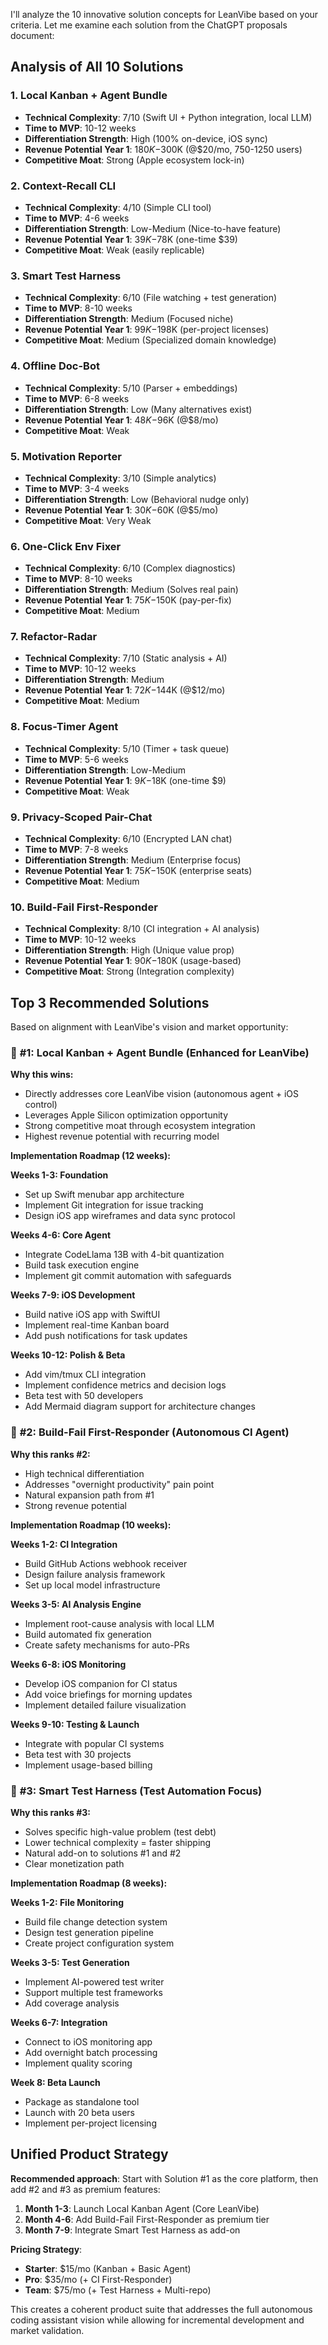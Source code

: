 I'll analyze the 10 innovative solution concepts for LeanVibe based on your criteria. Let me examine each solution from the ChatGPT proposals document:

## Analysis of All 10 Solutions

### 1. **Local Kanban + Agent Bundle**
- **Technical Complexity**: 7/10 (Swift UI + Python integration, local LLM)
- **Time to MVP**: 10-12 weeks
- **Differentiation Strength**: High (100% on-device, iOS sync)
- **Revenue Potential Year 1**: $180K-$300K (@$20/mo, 750-1250 users)
- **Competitive Moat**: Strong (Apple ecosystem lock-in)

### 2. **Context-Recall CLI**
- **Technical Complexity**: 4/10 (Simple CLI tool)
- **Time to MVP**: 4-6 weeks
- **Differentiation Strength**: Low-Medium (Nice-to-have feature)
- **Revenue Potential Year 1**: $39K-$78K (one-time $39)
- **Competitive Moat**: Weak (easily replicable)

### 3. **Smart Test Harness**
- **Technical Complexity**: 6/10 (File watching + test generation)
- **Time to MVP**: 8-10 weeks
- **Differentiation Strength**: Medium (Focused niche)
- **Revenue Potential Year 1**: $99K-$198K (per-project licenses)
- **Competitive Moat**: Medium (Specialized domain knowledge)

### 4. **Offline Doc-Bot**
- **Technical Complexity**: 5/10 (Parser + embeddings)
- **Time to MVP**: 6-8 weeks
- **Differentiation Strength**: Low (Many alternatives exist)
- **Revenue Potential Year 1**: $48K-$96K (@$8/mo)
- **Competitive Moat**: Weak

### 5. **Motivation Reporter**
- **Technical Complexity**: 3/10 (Simple analytics)
- **Time to MVP**: 3-4 weeks
- **Differentiation Strength**: Low (Behavioral nudge only)
- **Revenue Potential Year 1**: $30K-$60K (@$5/mo)
- **Competitive Moat**: Very Weak

### 6. **One-Click Env Fixer**
- **Technical Complexity**: 6/10 (Complex diagnostics)
- **Time to MVP**: 8-10 weeks
- **Differentiation Strength**: Medium (Solves real pain)
- **Revenue Potential Year 1**: $75K-$150K (pay-per-fix)
- **Competitive Moat**: Medium

### 7. **Refactor-Radar**
- **Technical Complexity**: 7/10 (Static analysis + AI)
- **Time to MVP**: 10-12 weeks
- **Differentiation Strength**: Medium
- **Revenue Potential Year 1**: $72K-$144K (@$12/mo)
- **Competitive Moat**: Medium

### 8. **Focus-Timer Agent**
- **Technical Complexity**: 5/10 (Timer + task queue)
- **Time to MVP**: 5-6 weeks
- **Differentiation Strength**: Low-Medium
- **Revenue Potential Year 1**: $9K-$18K (one-time $9)
- **Competitive Moat**: Weak

### 9. **Privacy-Scoped Pair-Chat**
- **Technical Complexity**: 6/10 (Encrypted LAN chat)
- **Time to MVP**: 7-8 weeks
- **Differentiation Strength**: Medium (Enterprise focus)
- **Revenue Potential Year 1**: $75K-$150K (enterprise seats)
- **Competitive Moat**: Medium

### 10. **Build-Fail First-Responder**
- **Technical Complexity**: 8/10 (CI integration + AI analysis)
- **Time to MVP**: 10-12 weeks
- **Differentiation Strength**: High (Unique value prop)
- **Revenue Potential Year 1**: $90K-$180K (usage-based)
- **Competitive Moat**: Strong (Integration complexity)

## Top 3 Recommended Solutions

Based on alignment with LeanVibe's vision and market opportunity:

### 🥇 **#1: Local Kanban + Agent Bundle** (Enhanced for LeanVibe)

**Why this wins:**
- Directly addresses core LeanVibe vision (autonomous agent + iOS control)
- Leverages Apple Silicon optimization opportunity
- Strong competitive moat through ecosystem integration
- Highest revenue potential with recurring model

**Implementation Roadmap (12 weeks):**

**Weeks 1-3: Foundation**
- Set up Swift menubar app architecture
- Implement Git integration for issue tracking
- Design iOS app wireframes and data sync protocol

**Weeks 4-6: Core Agent**
- Integrate CodeLlama 13B with 4-bit quantization
- Build task execution engine
- Implement git commit automation with safeguards

**Weeks 7-9: iOS Development**
- Build native iOS app with SwiftUI
- Implement real-time Kanban board
- Add push notifications for task updates

**Weeks 10-12: Polish & Beta**
- Add vim/tmux CLI integration
- Implement confidence metrics and decision logs
- Beta test with 50 developers
- Add Mermaid diagram support for architecture changes

### 🥈 **#2: Build-Fail First-Responder** (Autonomous CI Agent)

**Why this ranks #2:**
- High technical differentiation
- Addresses "overnight productivity" pain point
- Natural expansion path from #1
- Strong revenue potential

**Implementation Roadmap (10 weeks):**

**Weeks 1-2: CI Integration**
- Build GitHub Actions webhook receiver
- Design failure analysis framework
- Set up local model infrastructure

**Weeks 3-5: AI Analysis Engine**
- Implement root-cause analysis with local LLM
- Build automated fix generation
- Create safety mechanisms for auto-PRs

**Weeks 6-8: iOS Monitoring**
- Develop iOS companion for CI status
- Add voice briefings for morning updates
- Implement detailed failure visualization

**Weeks 9-10: Testing & Launch**
- Integrate with popular CI systems
- Beta test with 30 projects
- Implement usage-based billing

### 🥉 **#3: Smart Test Harness** (Test Automation Focus)

**Why this ranks #3:**
- Solves specific high-value problem (test debt)
- Lower technical complexity = faster shipping
- Natural add-on to solutions #1 and #2
- Clear monetization path

**Implementation Roadmap (8 weeks):**

**Weeks 1-2: File Monitoring**
- Build file change detection system
- Design test generation pipeline
- Create project configuration system

**Weeks 3-5: Test Generation**
- Implement AI-powered test writer
- Support multiple test frameworks
- Add coverage analysis

**Weeks 6-7: Integration**
- Connect to iOS monitoring app
- Add overnight batch processing
- Implement quality scoring

**Week 8: Beta Launch**
- Package as standalone tool
- Launch with 20 beta users
- Implement per-project licensing

## Unified Product Strategy

**Recommended approach**: Start with Solution #1 as the core platform, then add #2 and #3 as premium features:

1. **Month 1-3**: Launch Local Kanban Agent (Core LeanVibe)
2. **Month 4-6**: Add Build-Fail First-Responder as premium tier
3. **Month 7-9**: Integrate Smart Test Harness as add-on

**Pricing Strategy**:
- **Starter**: $15/mo (Kanban + Basic Agent)
- **Pro**: $35/mo (+ CI First-Responder)
- **Team**: $75/mo (+ Test Harness + Multi-repo)

This creates a coherent product suite that addresses the full autonomous coding assistant vision while allowing for incremental development and market validation.